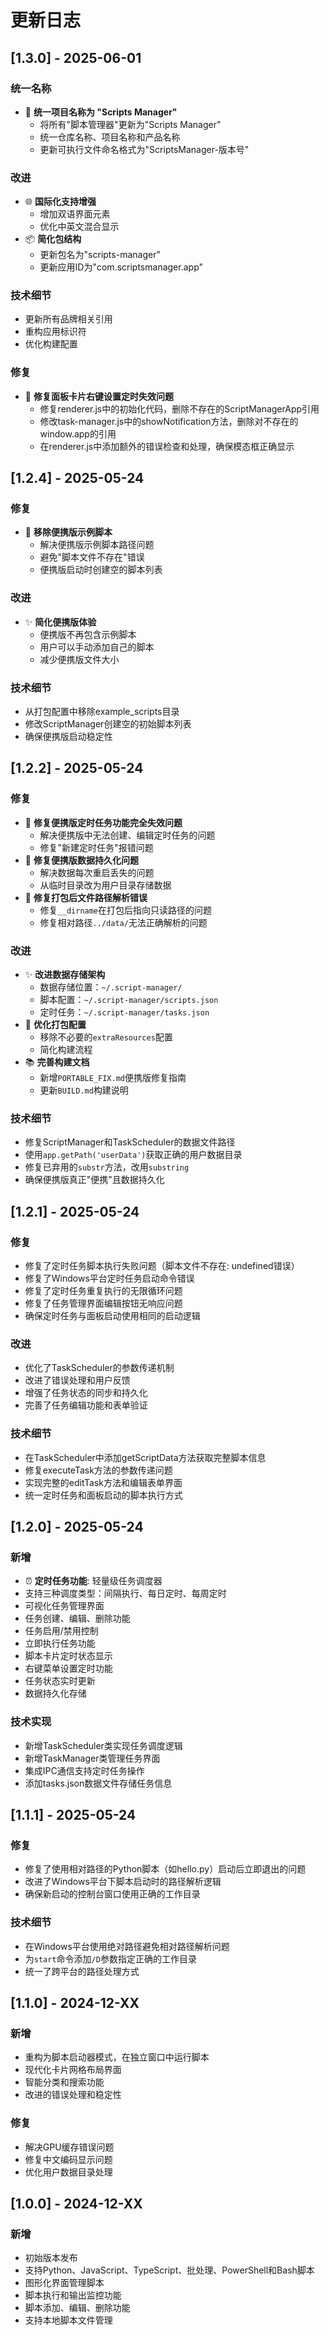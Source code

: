 # 更新日志

## [1.3.0] - 2025-06-01

### 统一名称
- 🔄 **统一项目名称为 "Scripts Manager"**
  - 将所有"脚本管理器"更新为"Scripts Manager"
  - 统一仓库名称、项目名称和产品名称
  - 更新可执行文件命名格式为"ScriptsManager-版本号"

### 改进
- 🌐 **国际化支持增强**
  - 增加双语界面元素
  - 优化中英文混合显示
- 📦 **简化包结构**
  - 更新包名为"scripts-manager"
  - 更新应用ID为"com.scriptsmanager.app"

### 技术细节
- 更新所有品牌相关引用
- 重构应用标识符
- 优化构建配置

### 修复
- 🐛 **修复面板卡片右键设置定时失效问题**
  - 修复renderer.js中的初始化代码，删除不存在的ScriptManagerApp引用
  - 修改task-manager.js中的showNotification方法，删除对不存在的window.app的引用
  - 在renderer.js中添加额外的错误检查和处理，确保模态框正确显示

## [1.2.4] - 2025-05-24

### 修复
- 🐛 **移除便携版示例脚本**
  - 解决便携版示例脚本路径问题
  - 避免"脚本文件不存在"错误
  - 便携版启动时创建空的脚本列表

### 改进
- ✨ **简化便携版体验**
  - 便携版不再包含示例脚本
  - 用户可以手动添加自己的脚本
  - 减少便携版文件大小

### 技术细节
- 从打包配置中移除example_scripts目录
- 修改ScriptManager创建空的初始脚本列表
- 确保便携版启动稳定性

## [1.2.2] - 2025-05-24 

### 修复
- 🐛 **修复便携版定时任务功能完全失效问题**
  - 解决便携版中无法创建、编辑定时任务的问题
  - 修复"新建定时任务"报错问题
- 🐛 **修复便携版数据持久化问题**
  - 解决数据每次重启丢失的问题
  - 从临时目录改为用户目录存储数据
- 🐛 **修复打包后文件路径解析错误**
  - 修复`__dirname`在打包后指向只读路径的问题
  - 修复相对路径`../data/`无法正确解析的问题

### 改进
- ✨ **改进数据存储架构**
  - 数据存储位置：`~/.script-manager/`
  - 脚本配置：`~/.script-manager/scripts.json`
  - 定时任务：`~/.script-manager/tasks.json`
- 🔧 **优化打包配置**
  - 移除不必要的`extraResources`配置
  - 简化构建流程
- 📚 **完善构建文档**
  - 新增`PORTABLE_FIX.md`便携版修复指南
  - 更新`BUILD.md`构建说明

### 技术细节
- 修复ScriptManager和TaskScheduler的数据文件路径
- 使用`app.getPath('userData')`获取正确的用户数据目录
- 修复已弃用的`substr`方法，改用`substring`
- 确保便携版真正"便携"且数据持久化

## [1.2.1] - 2025-05-24

### 修复
- 修复了定时任务脚本执行失败问题（脚本文件不存在: undefined错误）
- 修复了Windows平台定时任务启动命令错误
- 修复了定时任务重复执行的无限循环问题
- 修复了任务管理界面编辑按钮无响应问题
- 确保定时任务与面板启动使用相同的启动逻辑

### 改进
- 优化了TaskScheduler的参数传递机制
- 改进了错误处理和用户反馈
- 增强了任务状态的同步和持久化
- 完善了任务编辑功能和表单验证

### 技术细节
- 在TaskScheduler中添加getScriptData方法获取完整脚本信息
- 修复executeTask方法的参数传递问题
- 实现完整的editTask方法和编辑表单界面
- 统一定时任务和面板启动的脚本执行方式

## [1.2.0] - 2025-05-24

### 新增
- ⏰ **定时任务功能**: 轻量级任务调度器
- 支持三种调度类型：间隔执行、每日定时、每周定时
- 可视化任务管理界面
- 任务创建、编辑、删除功能
- 任务启用/禁用控制
- 立即执行任务功能
- 脚本卡片定时状态显示
- 右键菜单设置定时功能
- 任务状态实时更新
- 数据持久化存储

### 技术实现
- 新增TaskScheduler类实现任务调度逻辑
- 新增TaskManager类管理任务界面
- 集成IPC通信支持定时任务操作
- 添加tasks.json数据文件存储任务信息

## [1.1.1] - 2025-05-24

### 修复
- 修复了使用相对路径的Python脚本（如hello.py）启动后立即退出的问题
- 改进了Windows平台下脚本启动时的路径解析逻辑
- 确保新启动的控制台窗口使用正确的工作目录

### 技术细节
- 在Windows平台使用绝对路径避免相对路径解析问题
- 为`start`命令添加`/D`参数指定正确的工作目录
- 统一了跨平台的路径处理方式

## [1.1.0] - 2024-12-XX

### 新增
- 重构为脚本启动器模式，在独立窗口中运行脚本
- 现代化卡片网格布局界面
- 智能分类和搜索功能
- 改进的错误处理和稳定性

### 修复
- 解决GPU缓存错误问题
- 修复中文编码显示问题
- 优化用户数据目录处理

## [1.0.0] - 2024-12-XX

### 新增
- 初始版本发布
- 支持Python、JavaScript、TypeScript、批处理、PowerShell和Bash脚本
- 图形化界面管理脚本
- 脚本执行和输出监控功能
- 脚本添加、编辑、删除功能
- 支持本地脚本文件管理
